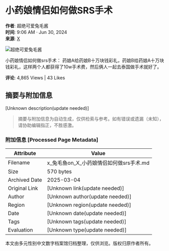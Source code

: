 # 小药娘情侣如何做SRS手术

**作者**: 超绝可爱兔毛酱  
**时间**: 9:06 AM · Jun 30, 2024  
**来源**: [X](https://x.com)  

![超绝可爱兔毛酱](https://pbs.twimg.com/profile_images/1856931956501725184/Yj28UQa-_normal.jpg)

小药娘情侣如何做srs手术： 药娘A给药娘B十万块钱彩礼，药娘B给药娘A十万块钱彩礼，这样两个人都获得了10w手术费，然后俩人一起去泰国做手术就好了。

**评论**: 4,865 Views | 43 Likes
<!-- tcd_original_link https://x.com/Rabbit_Pussy/status/1807339916382396558 -->


## 摘要与附加信息

<!-- tcd_abstract -->
[Unknown description(update needed)]
<!-- tcd_abstract_end -->

> 摘要与附加信息为自动生成，仅供检索与参考。如有错误或遗漏（未知），请协助编辑指正，不胜感激。

### 附加信息 [Processed Page Metadata]

| Attribute       | Value                                  |
|-----------------|----------------------------------------|
| Filename        | x_兔毛鱼on_X_小药娘情侣如何做srs手术.md                             |
| Size            | 570 bytes                           |
| Archived Date   | 2025-03-04                             |
| Original Link   | [Unknown link(update needed)]                       |
| Author          | [Unknown author(update needed)]                               |
| Region          | [Unknown region(update needed)]                               |
| Date            | [Unknown date(update needed)]                                 |
| Tags            | [Unknown tags(update needed)]                                 |
| Evaluation            | [Unknown type(update needed)]                                 |
<!-- tcd_table_end -->

本文由多元性别中文数字档案馆归档整理，仅供浏览。版权归原作者所有。

